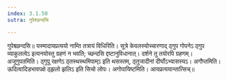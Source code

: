 ```yaml
---
index: 3.1.50
sutra: गुपेश्छन्दसि

---
```

 गुपेश्च्छन्दसि॥ यस्मादायप्रत्ययो नाम्ति तत्रायं विधिरिति। सूत्रे केवलस्योच्चारणाद् ठ्गुप गोपनेऽ ठ्गुप व्याकुलत्वेऽ इत्यनयोस्तु ग्रहणं न भवति; च्छन्दसि द्दष्टानुविधानात्। दर्शने तु तयोरपि ग्रहणम्। अजूगुपतमिति। ठ्गुपू रक्षणेऽ ठ्तस्थस्थमिपाम्ऽ इति थसस्तम्, ठ्तुजादीनां दीर्घोऽभ्यासस्यऽ। अगौप्तमिति। ऊदित्वादिडभावपक्षे ठ्झलो झलिऽ इति सिचो लोपः। अगोपायिष्टमिति। आयप्रत्ययान्तात्सिच्॥